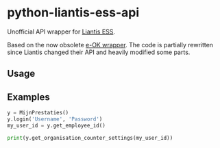 python-liantis-ess-api
========

Unofficial API wrapper for [Liantis ESS](https://www.liantis.be/myliantis/).

Based on the now obsolete [e-OK wrapper](https://github.com/dotEsuS/e_ok_api). The code is partially rewritten since Liantis changed their API and heavily modified some parts.


Usage
-------

	
Examples
-------
```python
y = MijnPrestaties()
y.login('Username', 'Password')
my_user_id = y.get_employee_id()

print(y.get_organisation_counter_settings(my_user_id))
```
 
